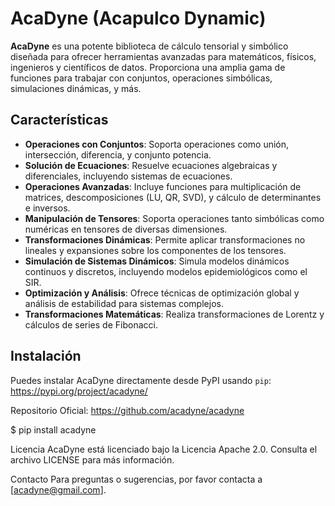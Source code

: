 # AcaDyne (Acapulco Dynamic)

**AcaDyne** es una potente biblioteca de cálculo tensorial y simbólico diseñada para ofrecer herramientas avanzadas para matemáticos, físicos, ingenieros y científicos de datos. Proporciona una amplia gama de funciones para trabajar con conjuntos, operaciones simbólicas, simulaciones dinámicas, y más.

## Características

- **Operaciones con Conjuntos**: Soporta operaciones como unión, intersección, diferencia, y conjunto potencia.
- **Solución de Ecuaciones**: Resuelve ecuaciones algebraicas y diferenciales, incluyendo sistemas de ecuaciones.
- **Operaciones Avanzadas**: Incluye funciones para multiplicación de matrices, descomposiciones (LU, QR, SVD), y cálculo de determinantes e inversos.
- **Manipulación de Tensores**: Soporta operaciones tanto simbólicas como numéricas en tensores de diversas dimensiones.
- **Transformaciones Dinámicas**: Permite aplicar transformaciones no lineales y expansiones sobre los componentes de los tensores.
- **Simulación de Sistemas Dinámicos**: Simula modelos dinámicos continuos y discretos, incluyendo modelos epidemiológicos como el SIR.
- **Optimización y Análisis**: Ofrece técnicas de optimización global y análisis de estabilidad para sistemas complejos.
- **Transformaciones Matemáticas**: Realiza transformaciones de Lorentz y cálculos de series de Fibonacci.

## Instalación

Puedes instalar AcaDyne directamente desde PyPI usando `pip`:
https://pypi.org/project/acadyne/
 
Repositorio Oficial:
https://github.com/acadyne/acadyne

$ pip install acadyne

Licencia
AcaDyne está licenciado bajo la Licencia Apache 2.0. Consulta el archivo LICENSE para más información.

Contacto
Para preguntas o sugerencias, por favor contacta a [acadyne@gmail.com].